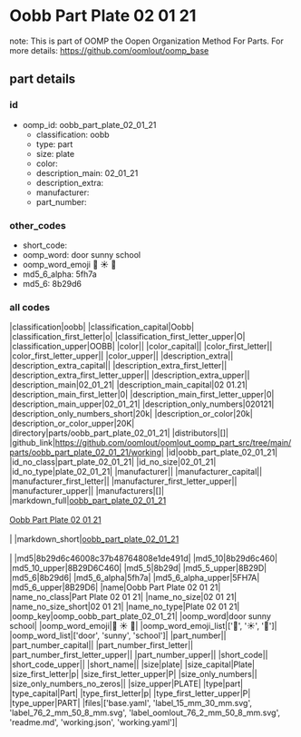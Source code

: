 # Oobb Part Plate 02 01 21  

note: This is part of OOMP the Oopen Organization Method For Parts. For more details: https://github.com/oomlout/oomp_base

##  part details





### id
* oomp_id: oobb_part_plate_02_01_21
  * classification: oobb
  * type: part
  * size: plate
  * color: 
  * description_main: 02_01_21
  * description_extra: 
  * manufacturer: 
  * part_number: 

### other_codes
* short_code: 
* oomp_word: door sunny school
* oomp_word_emoji :door: :sunny: :school:
* md5_6_alpha: 5fh7a
* md5_6: 8b29d6

### all codes 
|classification|oobb|
|classification_capital|Oobb|
|classification_first_letter|o|
|classification_first_letter_upper|O|
|classification_upper|OOBB|
|color||
|color_capital||
|color_first_letter||
|color_first_letter_upper||
|color_upper||
|description_extra||
|description_extra_capital||
|description_extra_first_letter||
|description_extra_first_letter_upper||
|description_extra_upper||
|description_main|02_01_21|
|description_main_capital|02 01.21|
|description_main_first_letter|0|
|description_main_first_letter_upper|0|
|description_main_upper|02_01_21|
|description_only_numbers|020121|
|description_only_numbers_short|20k|
|description_or_color|20k|
|description_or_color_upper|20K|
|directory|parts/oobb_part_plate_02_01_21|
|distributors|[]|
|github_link|https://github.com/oomlout/oomlout_oomp_part_src/tree/main/parts/oobb_part_plate_02_01_21/working|
|id|oobb_part_plate_02_01_21|
|id_no_class|part_plate_02_01_21|
|id_no_size|02_01_21|
|id_no_type|plate_02_01_21|
|manufacturer||
|manufacturer_capital||
|manufacturer_first_letter||
|manufacturer_first_letter_upper||
|manufacturer_upper||
|manufacturers|[]|
|markdown_full|[oobb_part_plate_02_01_21](https://github.com/oomlout/oomlout_oomp_part_src/tree/main/parts/oobb_part_plate_02_01_21/working)<br>[](https://github.com/oomlout/oomlout_oomp_part_src/tree/main/parts/oobb_part_plate_02_01_21/working)<br>[Oobb Part Plate 02 01 21](https://github.com/oomlout/oomlout_oomp_part_src/tree/main/parts/oobb_part_plate_02_01_21/working)<br><br>|
|markdown_short|[oobb_part_plate_02_01_21](https://github.com/oomlout/oomlout_oomp_part_src/tree/main/parts/oobb_part_plate_02_01_21/working)<br><br>|
|md5|8b29d6c46008c37b48764808e1de491d|
|md5_10|8b29d6c460|
|md5_10_upper|8B29D6C460|
|md5_5|8b29d|
|md5_5_upper|8B29D|
|md5_6|8b29d6|
|md5_6_alpha|5fh7a|
|md5_6_alpha_upper|5FH7A|
|md5_6_upper|8B29D6|
|name|Oobb Part Plate 02 01 21|
|name_no_class|Part Plate 02 01 21|
|name_no_size|02 01 21|
|name_no_size_short|02 01 21|
|name_no_type|Plate 02 01 21|
|oomp_key|oomp_oobb_part_plate_02_01_21|
|oomp_word|door sunny school|
|oomp_word_emoji|:door: :sunny: :school:|
|oomp_word_emoji_list|[':door:', ':sunny:', ':school:']|
|oomp_word_list|['door', 'sunny', 'school']|
|part_number||
|part_number_capital||
|part_number_first_letter||
|part_number_first_letter_upper||
|part_number_upper||
|short_code||
|short_code_upper||
|short_name||
|size|plate|
|size_capital|Plate|
|size_first_letter|p|
|size_first_letter_upper|P|
|size_only_numbers||
|size_only_numbers_no_zeros||
|size_upper|PLATE|
|type|part|
|type_capital|Part|
|type_first_letter|p|
|type_first_letter_upper|P|
|type_upper|PART|
|files|['base.yaml', 'label_15_mm_30_mm.svg', 'label_76_2_mm_50_8_mm.svg', 'label_oomlout_76_2_mm_50_8_mm.svg', 'readme.md', 'working.json', 'working.yaml']|
